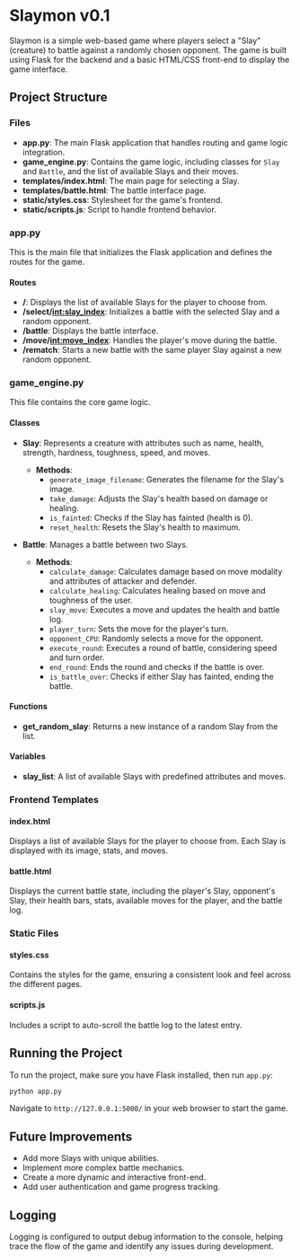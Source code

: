 
# Slaymon v0.1

Slaymon is a simple web-based game where players select a "Slay" (creature) to battle against a randomly chosen opponent. The game is built using Flask for the backend and a basic HTML/CSS front-end to display the game interface.

## Project Structure

### Files
- **app.py**: The main Flask application that handles routing and game logic integration.
- **game_engine.py**: Contains the game logic, including classes for `Slay` and `Battle`, and the list of available Slays and their moves.
- **templates/index.html**: The main page for selecting a Slay.
- **templates/battle.html**: The battle interface page.
- **static/styles.css**: Stylesheet for the game's frontend.
- **static/scripts.js**: Script to handle frontend behavior.

### app.py

This is the main file that initializes the Flask application and defines the routes for the game.

#### Routes
- **/**: Displays the list of available Slays for the player to choose from.
- **/select/<int:slay_index>**: Initializes a battle with the selected Slay and a random opponent.
- **/battle**: Displays the battle interface.
- **/move/<int:move_index>**: Handles the player's move during the battle.
- **/rematch**: Starts a new battle with the same player Slay against a new random opponent.

### game_engine.py

This file contains the core game logic.

#### Classes

- **Slay**: Represents a creature with attributes such as name, health, strength, hardness, toughness, speed, and moves.
  - **Methods**:
    - `generate_image_filename`: Generates the filename for the Slay's image.
    - `take_damage`: Adjusts the Slay's health based on damage or healing.
    - `is_fainted`: Checks if the Slay has fainted (health is 0).
    - `reset_health`: Resets the Slay's health to maximum.

- **Battle**: Manages a battle between two Slays.
  - **Methods**:
    - `calculate_damage`: Calculates damage based on move modality and attributes of attacker and defender.
    - `calculate_healing`: Calculates healing based on move and toughness of the user.
    - `slay_move`: Executes a move and updates the health and battle log.
    - `player_turn`: Sets the move for the player's turn.
    - `opponent_CPU`: Randomly selects a move for the opponent.
    - `execute_round`: Executes a round of battle, considering speed and turn order.
    - `end_round`: Ends the round and checks if the battle is over.
    - `is_battle_over`: Checks if either Slay has fainted, ending the battle.

#### Functions
- **get_random_slay**: Returns a new instance of a random Slay from the list.

#### Variables
- **slay_list**: A list of available Slays with predefined attributes and moves.

### Frontend Templates

#### index.html

Displays a list of available Slays for the player to choose from. Each Slay is displayed with its image, stats, and moves.

#### battle.html

Displays the current battle state, including the player's Slay, opponent's Slay, their health bars, stats, available moves for the player, and the battle log.

### Static Files

#### styles.css

Contains the styles for the game, ensuring a consistent look and feel across the different pages.

#### scripts.js

Includes a script to auto-scroll the battle log to the latest entry.

## Running the Project

To run the project, make sure you have Flask installed, then run `app.py`:

```bash
python app.py
```

Navigate to `http://127.0.0.1:5000/` in your web browser to start the game.

## Future Improvements

- Add more Slays with unique abilities.
- Implement more complex battle mechanics.
- Create a more dynamic and interactive front-end.
- Add user authentication and game progress tracking.

## Logging

Logging is configured to output debug information to the console, helping trace the flow of the game and identify any issues during development.

